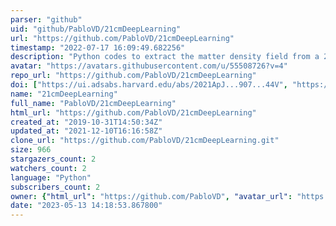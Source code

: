 ```yaml
---
parser: "github"
uid: "github/PabloVD/21cmDeepLearning"
url: "https://github.com/PabloVD/21cmDeepLearning"
timestamp: "2022-07-17 16:09:49.682256"
description: "Python codes to extract the matter density field from a 21 cm map."
avatar: "https://avatars.githubusercontent.com/u/55508726?v=4"
repo_url: "https://github.com/PabloVD/21cmDeepLearning"
doi: ["https://ui.adsabs.harvard.edu/abs/2021ApJ...907...44V", "https://ui.adsabs.harvard.edu/abs/2021ascl.soft03001V/abstract"]
name: "21cmDeepLearning"
full_name: "PabloVD/21cmDeepLearning"
html_url: "https://github.com/PabloVD/21cmDeepLearning"
created_at: "2019-10-31T14:50:34Z"
updated_at: "2021-12-10T16:16:58Z"
clone_url: "https://github.com/PabloVD/21cmDeepLearning.git"
size: 966
stargazers_count: 2
watchers_count: 2
language: "Python"
subscribers_count: 2
owner: {"html_url": "https://github.com/PabloVD", "avatar_url": "https://avatars.githubusercontent.com/u/55508726?v=4", "login": "PabloVD", "type": "User"}
date: "2023-05-13 14:18:53.867800"
---
```

